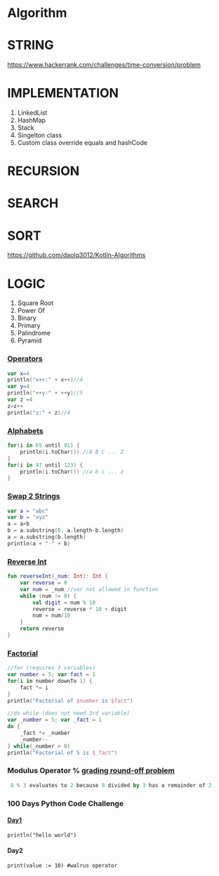 # Algorithm

# STRING
https://www.hackerrank.com/challenges/time-conversion/problem

# IMPLEMENTATION

1. LinkedList
2. HashMap
3. Stack
4. Singelton class
5. Custom class override equals and hashCode

# RECURSION

# SEARCH

# SORT
https://github.com/daolq3012/Kotlin-Algorithms

# LOGIC

1. Square Root
2. Power Of
3. Binary
4. Primary
5. Palindrome
6. Pyramid

### [Operators](https://pl.kotl.in/2-7E5Um6f)
```kotlin
var x=4
println("x++:" + x++)//4
var y=4
println("++y:" + ++y)//5
var z =4
z=z++
println("z:" + z)//4
```

### [Alphabets](https://pl.kotl.in/zcI7ztf2b)
```kotlin
for(i in 65 until 91) {
    println(i.toChar()) //A B C ... Z
}
for(i in 97 until 123) {
    println(i.toChar()) //a b c ... z
}
```

### [Swap 2 Strings](https://pl.kotl.in/WL1B6eBZi)
```kotlin
var a = "abc"
var b = "xyz"
a = a+b
b = a.substring(0, a.length-b.length)
a = a.substring(b.length)
println(a + "-" + b)
```

### [Reverse Int](https://pl.kotl.in/VI3t5j2e9)
```kotlin
fun reverseInt(_num: Int): Int {
    var reverse = 0
    var num = _num //var not allowed in function
    while (num != 0) {
        val digit = num % 10
        reverse = reverse * 10 + digit
        num = num/10
    }
    return reverse
}
```

### [Factorial](https://pl.kotl.in/wQATBU-j2)
```kotlin
//for (requires 3 variables)
var number = 5; var fact = 1
for(i in number downTo 1) {
    fact *= i
}
println("Factorial of $number is $fact")

//do-while (does not need 3rd variable)
var _number = 5; var _fact = 1
do {
    _fact *= _number
    _number--
} while(_number > 0)
println("Factorial of 5 is $_fact")
```

### Modulus Operator % [grading round-off problem](https://pl.kotl.in/E9BqWmJLJ)
```kotlin
 8 % 3 evaluates to 2 because 8 divided by 3 has a remainder of 2
```

### 100 Days Python Code Challenge

#### [Day1](https://replit.com/@shanraisshan/Day1Python#main.py)

```println("hello world")```

#### Day2

```print(value := 10) #walrus operator```

